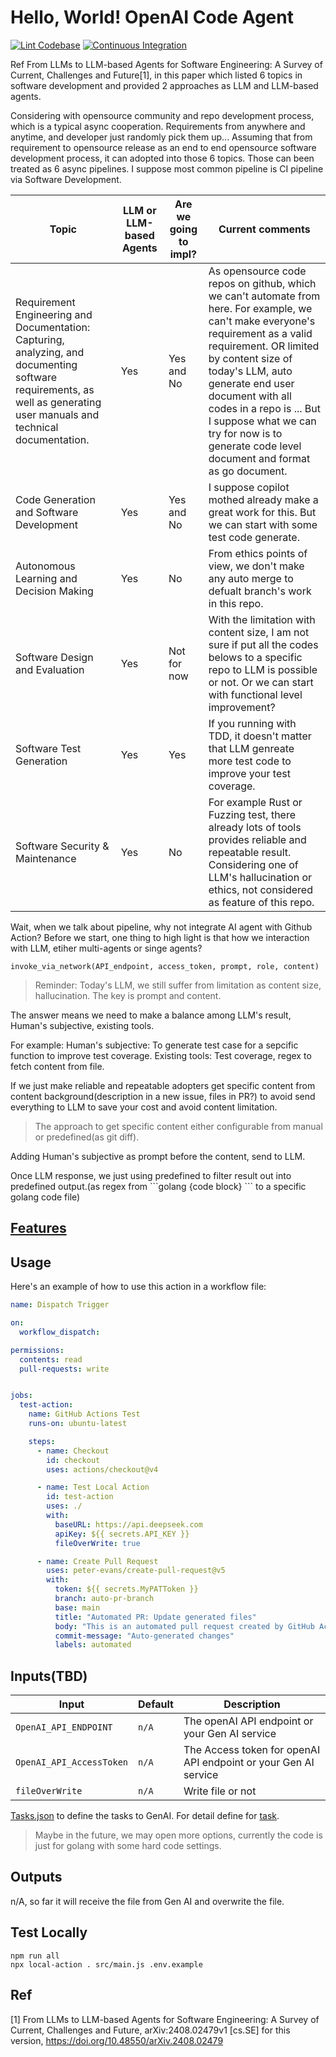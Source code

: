 # Hello, World! OpenAI Code Agent

[![Lint Codebase](https://github.com/SamYuan1990/OpenAI_CodeAgent/actions/workflows/linter.yml/badge.svg)](https://github.com/SamYuan1990/OpenAI_CodeAgent/actions/workflows/linter.yml)
[![Continuous Integration](https://github.com/SamYuan1990/OpenAI_CodeAgent/actions/workflows/ci.yml/badge.svg)](https://github.com/SamYuan1990/OpenAI_CodeAgent/actions/workflows/ci.yml)

Ref From LLMs to LLM-based Agents for Software Engineering: A Survey of Current, Challenges and Future[1], in this paper which listed 6 topics in software development and provided 2 approaches as LLM and LLM-based agents.

Considering with opensource community and repo development process, which is a typical async cooperation. Requirements from anywhere and anytime, and developer just randomly pick them up...
Assuming that from requirement to opensource release as an end to end opensource software development process, it can adopted into those 6 topics. Those can been treated as 6 async pipelines.
I suppose most common pipeline is CI pipeline via Software Development.

| Topic | LLM or LLM-based Agents | Are we going to impl? | Current comments |
|---|---|---| ---|
|  Requirement Engineering and Documentation: Capturing, analyzing, and documenting software requirements, as well as generating user manuals and technical documentation. | Yes | Yes and No | As opensource code repos on github, which we can't automate from here. For example, we can't make everyone's requirement as a valid requirement. OR limited by content size of today's LLM, auto generate end user document with all codes in a repo is ... But I suppose what we can try for now is to generate code level document and format as go document. |
| Code Generation and Software Development | Yes | Yes and No | I suppose copilot mothed already make a great work for this. But we can start with some test code generate. |
| Autonomous Learning and Decision Making | Yes | No | From ethics points of view, we don't make any auto merge to defualt branch's work in this repo. |
| Software Design and Evaluation | Yes | Not for now | With the limitation with content size, I am not sure if put all the codes belows to a specific repo to LLM is possible or not. Or we can start with functional level improvement?  |
|  Software Test Generation | Yes | Yes | If you running with TDD, it doesn't matter that LLM genreate more test code to improve your test coverage. |
|  Software Security & Maintenance | Yes | No | For example Rust or Fuzzing test, there already lots of tools provides reliable and repeatable result. Considering one of LLM's hallucination or ethics, not considered as feature of this repo. |

Wait, when we talk about pipeline, why not integrate AI agent with Github Action?
 Before we start, one thing to high light is that how we interaction with LLM, etiher multi-agents or singe agents?

 ```
 invoke_via_network(API_endpoint, access_token, prompt, role, content)  
 ```
> Reminder: Today's LLM, we still suffer from limitation as content size, hallucination. The key is prompt and content.

The answer means we need to make a balance among LLM's result, Human's subjective, existing tools.

For example:
Human's subjective: To generate test case for a sepcific function to improve test coverage.
Existing tools: Test coverage, regex to fetch content from file.

If we just make reliable and repeatable adopters get specific content from content background(description in a new issue, files in PR?) to avoid send everything to LLM to save your cost and avoid content limitation. 
> The approach to get specific content either configurable from manual or predefined(as git diff). 

Adding Human's subjective as prompt before the content, send to LLM.

Once LLM response, we just using predefined to filter result out into predefined output.(as regex from \```golang {code block} ``` to a specific golang code file)

## [Features](./features.md)

## Usage

Here's an example of how to use this action in a workflow file:

```yaml
name: Dispatch Trigger

on:
  workflow_dispatch:

permissions:
  contents: read
  pull-requests: write


jobs:
  test-action:
    name: GitHub Actions Test
    runs-on: ubuntu-latest

    steps:
      - name: Checkout
        id: checkout
        uses: actions/checkout@v4

      - name: Test Local Action
        id: test-action
        uses: ./
        with:
          baseURL: https://api.deepseek.com
          apiKey: ${{ secrets.API_KEY }}
          fileOverWrite: true

      - name: Create Pull Request
        uses: peter-evans/create-pull-request@v5
        with:
          token: ${{ secrets.MyPATToken }}
          branch: auto-pr-branch
          base: main 
          title: "Automated PR: Update generated files"
          body: "This is an automated pull request created by GitHub Actions."
          commit-message: "Auto-generated changes"
          labels: automated 
```

## Inputs(TBD)

| Input                    | Default | Description                                                     |
| ------------------------ | ------- | --------------------------------------------------------------- |
| `OpenAI_API_ENDPOINT`    | `n/A`   | The openAI API endpoint or your Gen AI service                  |
| `OpenAI_API_AccessToken` | `n/A`   | The Access token for openAI API endpoint or your Gen AI service |
| `fileOverWrite` | `n/A` | Write file or not |

[Tasks.json](./Tasks.json) to define the tasks to GenAI. For detail define for
[task](./features.md#define-a-pipeline-like-process-flow).

> Maybe in the future, we may open more options, currently the code is just for
> golang with some hard code settings.

## Outputs

n/A, so far it will receive the file from Gen AI and overwrite the file.

## Test Locally

```
npm run all
npx local-action . src/main.js .env.example
```

## Ref 
[1] From LLMs to LLM-based Agents for Software Engineering: A Survey of Current, Challenges and Future, arXiv:2408.02479v1 [cs.SE] for this version, https://doi.org/10.48550/arXiv.2408.02479
